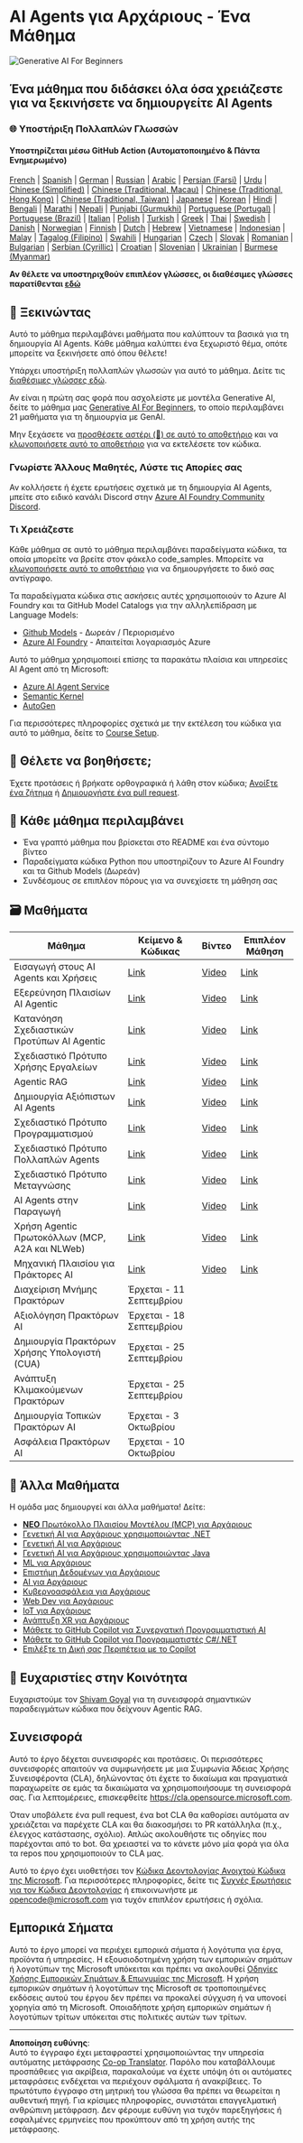 <!--
CO_OP_TRANSLATOR_METADATA:
{
  "original_hash": "9cb9bf18040a36fb1d822b10e92e7c04",
  "translation_date": "2025-09-07T07:55:19+00:00",
  "source_file": "README.md",
  "language_code": "el"
}
-->
# AI Agents για Αρχάριους - Ένα Μάθημα

![Generative AI For Beginners](../../translated_images/repo-thumbnailv2.06f4a48036fde647f6ba4eb19f5651babe59bb30e972748afb349e47725d7601.el.png)

## Ένα μάθημα που διδάσκει όλα όσα χρειάζεστε για να ξεκινήσετε να δημιουργείτε AI Agents

### 🌐 Υποστήριξη Πολλαπλών Γλωσσών

#### Υποστηρίζεται μέσω GitHub Action (Αυτοματοποιημένο & Πάντα Ενημερωμένο)

[French](../fr/README.md) | [Spanish](../es/README.md) | [German](../de/README.md) | [Russian](../ru/README.md) | [Arabic](../ar/README.md) | [Persian (Farsi)](../fa/README.md) | [Urdu](../ur/README.md) | [Chinese (Simplified)](../zh/README.md) | [Chinese (Traditional, Macau)](../mo/README.md) | [Chinese (Traditional, Hong Kong)](../hk/README.md) | [Chinese (Traditional, Taiwan)](../tw/README.md) | [Japanese](../ja/README.md) | [Korean](../ko/README.md) | [Hindi](../hi/README.md) | [Bengali](../bn/README.md) | [Marathi](../mr/README.md) | [Nepali](../ne/README.md) | [Punjabi (Gurmukhi)](../pa/README.md) | [Portuguese (Portugal)](../pt/README.md) | [Portuguese (Brazil)](../br/README.md) | [Italian](../it/README.md) | [Polish](../pl/README.md) | [Turkish](../tr/README.md) | [Greek](./README.md) | [Thai](../th/README.md) | [Swedish](../sv/README.md) | [Danish](../da/README.md) | [Norwegian](../no/README.md) | [Finnish](../fi/README.md) | [Dutch](../nl/README.md) | [Hebrew](../he/README.md) | [Vietnamese](../vi/README.md) | [Indonesian](../id/README.md) | [Malay](../ms/README.md) | [Tagalog (Filipino)](../tl/README.md) | [Swahili](../sw/README.md) | [Hungarian](../hu/README.md) | [Czech](../cs/README.md) | [Slovak](../sk/README.md) | [Romanian](../ro/README.md) | [Bulgarian](../bg/README.md) | [Serbian (Cyrillic)](../sr/README.md) | [Croatian](../hr/README.md) | [Slovenian](../sl/README.md) | [Ukrainian](../uk/README.md) | [Burmese (Myanmar)](../my/README.md)

**Αν θέλετε να υποστηριχθούν επιπλέον γλώσσες, οι διαθέσιμες γλώσσες παρατίθενται [εδώ](https://github.com/Azure/co-op-translator/blob/main/getting_started/supported-languages.md)**

## 🌱 Ξεκινώντας

Αυτό το μάθημα περιλαμβάνει μαθήματα που καλύπτουν τα βασικά για τη δημιουργία AI Agents. Κάθε μάθημα καλύπτει ένα ξεχωριστό θέμα, οπότε μπορείτε να ξεκινήσετε από όπου θέλετε!

Υπάρχει υποστήριξη πολλαπλών γλωσσών για αυτό το μάθημα. Δείτε τις [διαθέσιμες γλώσσες εδώ](../..). 

Αν είναι η πρώτη σας φορά που ασχολείστε με μοντέλα Generative AI, δείτε το μάθημα μας [Generative AI For Beginners](https://aka.ms/genai-beginners), το οποίο περιλαμβάνει 21 μαθήματα για τη δημιουργία με GenAI.

Μην ξεχάσετε να [προσθέσετε αστέρι (🌟) σε αυτό το αποθετήριο](https://docs.github.com/en/get-started/exploring-projects-on-github/saving-repositories-with-stars?WT.mc_id=academic-105485-koreyst) και να [κλωνοποιήσετε αυτό το αποθετήριο](https://github.com/microsoft/ai-agents-for-beginners/fork) για να εκτελέσετε τον κώδικα.

### Γνωρίστε Άλλους Μαθητές, Λύστε τις Απορίες σας

Αν κολλήσετε ή έχετε ερωτήσεις σχετικά με τη δημιουργία AI Agents, μπείτε στο ειδικό κανάλι Discord στην [Azure AI Foundry Community Discord](https://aka.ms/ai-agents/discord).

### Τι Χρειάζεστε 

Κάθε μάθημα σε αυτό το μάθημα περιλαμβάνει παραδείγματα κώδικα, τα οποία μπορείτε να βρείτε στον φάκελο code_samples. Μπορείτε να [κλωνοποιήσετε αυτό το αποθετήριο](https://github.com/microsoft/ai-agents-for-beginners/fork) για να δημιουργήσετε το δικό σας αντίγραφο.  

Τα παραδείγματα κώδικα στις ασκήσεις αυτές χρησιμοποιούν το Azure AI Foundry και τα GitHub Model Catalogs για την αλληλεπίδραση με Language Models:

- [Github Models](https://aka.ms/ai-agents-beginners/github-models) - Δωρεάν / Περιορισμένο
- [Azure AI Foundry](https://aka.ms/ai-agents-beginners/ai-foundry) - Απαιτείται λογαριασμός Azure

Αυτό το μάθημα χρησιμοποιεί επίσης τα παρακάτω πλαίσια και υπηρεσίες AI Agent από τη Microsoft:

- [Azure AI Agent Service](https://aka.ms/ai-agents-beginners/ai-agent-service)
- [Semantic Kernel](https://aka.ms/ai-agents-beginners/semantic-kernel)
- [AutoGen](https://aka.ms/ai-agents/autogen)

Για περισσότερες πληροφορίες σχετικά με την εκτέλεση του κώδικα για αυτό το μάθημα, δείτε το [Course Setup](./00-course-setup/README.md).

## 🙏 Θέλετε να βοηθήσετε;

Έχετε προτάσεις ή βρήκατε ορθογραφικά ή λάθη στον κώδικα; [Ανοίξτε ένα ζήτημα](https://github.com/microsoft/ai-agents-for-beginners/issues?WT.mc_id=academic-105485-koreyst) ή [Δημιουργήστε ένα pull request](https://github.com/microsoft/ai-agents-for-beginners/pulls?WT.mc_id=academic-105485-koreyst).

## 📂 Κάθε μάθημα περιλαμβάνει

- Ένα γραπτό μάθημα που βρίσκεται στο README και ένα σύντομο βίντεο
- Παραδείγματα κώδικα Python που υποστηρίζουν το Azure AI Foundry και τα Github Models (Δωρεάν)
- Συνδέσμους σε επιπλέον πόρους για να συνεχίσετε τη μάθηση σας

## 🗃️ Μαθήματα

| **Μάθημα**                                   | **Κείμενο & Κώδικας**                              | **Βίντεο**                                                  | **Επιπλέον Μάθηση**                                                                     |
|----------------------------------------------|----------------------------------------------------|------------------------------------------------------------|----------------------------------------------------------------------------------------|
| Εισαγωγή στους AI Agents και Χρήσεις         | [Link](./01-intro-to-ai-agents/README.md)          | [Video](https://youtu.be/3zgm60bXmQk?si=z8QygFvYQv-9WtO1)  | [Link](https://aka.ms/ai-agents-beginners/collection?WT.mc_id=academic-105485-koreyst) |
| Εξερεύνηση Πλαισίων AI Agentic               | [Link](./02-explore-agentic-frameworks/README.md)  | [Video](https://youtu.be/ODwF-EZo_O8?si=Vawth4hzVaHv-u0H)  | [Link](https://aka.ms/ai-agents-beginners/collection?WT.mc_id=academic-105485-koreyst) |
| Κατανόηση Σχεδιαστικών Προτύπων AI Agentic   | [Link](./03-agentic-design-patterns/README.md)     | [Video](https://youtu.be/m9lM8qqoOEA?si=BIzHwzstTPL8o9GF)  | [Link](https://aka.ms/ai-agents-beginners/collection?WT.mc_id=academic-105485-koreyst) |
| Σχεδιαστικό Πρότυπο Χρήσης Εργαλείων         | [Link](./04-tool-use/README.md)                    | [Video](https://youtu.be/vieRiPRx-gI?si=2z6O2Xu2cu_Jz46N)  | [Link](https://aka.ms/ai-agents-beginners/collection?WT.mc_id=academic-105485-koreyst) |
| Agentic RAG                                  | [Link](./05-agentic-rag/README.md)                 | [Video](https://youtu.be/WcjAARvdL7I?si=gKPWsQpKiIlDH9A3)  | [Link](https://aka.ms/ai-agents-beginners/collection?WT.mc_id=academic-105485-koreyst) |
| Δημιουργία Αξιόπιστων AI Agents              | [Link](./06-building-trustworthy-agents/README.md) | [Video](https://youtu.be/iZKkMEGBCUQ?si=jZjpiMnGFOE9L8OK ) | [Link](https://aka.ms/ai-agents-beginners/collection?WT.mc_id=academic-105485-koreyst) |
| Σχεδιαστικό Πρότυπο Προγραμματισμού          | [Link](./07-planning-design/README.md)             | [Video](https://youtu.be/kPfJ2BrBCMY?si=6SC_iv_E5-mzucnC)  | [Link](https://aka.ms/ai-agents-beginners/collection?WT.mc_id=academic-105485-koreyst) |
| Σχεδιαστικό Πρότυπο Πολλαπλών Agents         | [Link](./08-multi-agent/README.md)                 | [Video](https://youtu.be/V6HpE9hZEx0?si=rMgDhEu7wXo2uo6g)  | [Link](https://aka.ms/ai-agents-beginners/collection?WT.mc_id=academic-105485-koreyst) |
| Σχεδιαστικό Πρότυπο Μεταγνώσης               | [Link](./09-metacognition/README.md)               | [Video](https://youtu.be/His9R6gw6Ec?si=8gck6vvdSNCt6OcF)  | [Link](https://aka.ms/ai-agents-beginners/collection?WT.mc_id=academic-105485-koreyst) |
| AI Agents στην Παραγωγή                      | [Link](./10-ai-agents-production/README.md)        | [Video](https://youtu.be/l4TP6IyJxmQ?si=31dnhexRo6yLRJDl)  | [Link](https://aka.ms/ai-agents-beginners/collection?WT.mc_id=academic-105485-koreyst) |
| Χρήση Agentic Πρωτοκόλλων (MCP, A2A και NLWeb) | [Link](./11-agentic-protocols/README.md)           | [Video](https://youtu.be/X-Dh9R3Opn8)                                 | [Link](https://aka.ms/ai-agents-beginners/collection?WT.mc_id=academic-105485-koreyst) |
| Μηχανική Πλαισίου για Πράκτορες AI            | [Link](./12-context-engineering/README.md)         | [Video](https://youtu.be/F5zqRV7gEag)                                 | [Link](https://aka.ms/ai-agents-beginners/collection?WT.mc_id=academic-105485-koreyst) |
| Διαχείριση Μνήμης Πρακτόρων                   | Έρχεται - 11 Σεπτεμβρίου                           |                                                            |                                                                                        |
| Αξιολόγηση Πρακτόρων AI                       | Έρχεται - 18 Σεπτεμβρίου                           |                                                            |                                                                                        |
| Δημιουργία Πρακτόρων Χρήσης Υπολογιστή (CUA)   | Έρχεται - 25 Σεπτεμβρίου                           |                                                            |                                                                                        |
| Ανάπτυξη Κλιμακούμενων Πρακτόρων              | Έρχεται - 25 Σεπτεμβρίου                           |                                                            |                                                                                        |
| Δημιουργία Τοπικών Πρακτόρων AI               | Έρχεται - 3 Οκτωβρίου                              |                                                            |                                                                                        |
| Ασφάλεια Πρακτόρων AI                         | Έρχεται - 10 Οκτωβρίου                             |                                                            |                                                                                        |

## 🎒 Άλλα Μαθήματα

Η ομάδα μας δημιουργεί και άλλα μαθήματα! Δείτε:

- [**ΝΕΟ** Πρωτόκολλο Πλαισίου Μοντέλου (MCP) για Αρχάριους](https://github.com/microsoft/mcp-for-beginners?WT.mc_id=academic-105485-koreyst)
- [Γενετική AI για Αρχάριους χρησιμοποιώντας .NET](https://github.com/microsoft/Generative-AI-for-beginners-dotnet?WT.mc_id=academic-105485-koreyst)
- [Γενετική AI για Αρχάριους](https://github.com/microsoft/generative-ai-for-beginners?WT.mc_id=academic-105485-koreyst)
- [Γενετική AI για Αρχάριους χρησιμοποιώντας Java](https://github.com/microsoft/generative-ai-for-beginners-java?WT.mc_id=academic-105485-koreyst)
- [ML για Αρχάριους](https://aka.ms/ml-beginners?WT.mc_id=academic-105485-koreyst)
- [Επιστήμη Δεδομένων για Αρχάριους](https://aka.ms/datascience-beginners?WT.mc_id=academic-105485-koreyst)
- [AI για Αρχάριους](https://aka.ms/ai-beginners?WT.mc_id=academic-105485-koreyst)
- [Κυβερνοασφάλεια για Αρχάριους](https://github.com/microsoft/Security-101??WT.mc_id=academic-96948-sayoung)
- [Web Dev για Αρχάριους](https://aka.ms/webdev-beginners?WT.mc_id=academic-105485-koreyst)
- [IoT για Αρχάριους](https://aka.ms/iot-beginners?WT.mc_id=academic-105485-koreyst)
- [Ανάπτυξη XR για Αρχάριους](https://github.com/microsoft/xr-development-for-beginners?WT.mc_id=academic-105485-koreyst)
- [Μάθετε το GitHub Copilot για Συνεργατική Προγραμματιστική AI](https://aka.ms/GitHubCopilotAI?WT.mc_id=academic-105485-koreyst)
- [Μάθετε το GitHub Copilot για Προγραμματιστές C#/.NET](https://github.com/microsoft/mastering-github-copilot-for-dotnet-csharp-developers?WT.mc_id=academic-105485-koreyst)
- [Επιλέξτε τη Δική σας Περιπέτεια με το Copilot](https://github.com/microsoft/CopilotAdventures?WT.mc_id=academic-105485-koreyst)

## 🌟 Ευχαριστίες στην Κοινότητα

Ευχαριστούμε τον [Shivam Goyal](https://www.linkedin.com/in/shivam2003/) για τη συνεισφορά σημαντικών παραδειγμάτων κώδικα που δείχνουν Agentic RAG. 

## Συνεισφορά

Αυτό το έργο δέχεται συνεισφορές και προτάσεις. Οι περισσότερες συνεισφορές απαιτούν να συμφωνήσετε με μια
Συμφωνία Άδειας Χρήσης Συνεισφέροντα (CLA), δηλώνοντας ότι έχετε το δικαίωμα και πραγματικά παραχωρείτε σε εμάς
τα δικαιώματα να χρησιμοποιήσουμε τη συνεισφορά σας. Για λεπτομέρειες, επισκεφθείτε 
<https://cla.opensource.microsoft.com>.

Όταν υποβάλετε ένα pull request, ένα bot CLA θα καθορίσει αυτόματα αν χρειάζεται να παρέχετε
CLA και θα διακοσμήσει το PR κατάλληλα (π.χ., έλεγχος κατάστασης, σχόλιο). Απλώς ακολουθήστε τις οδηγίες
που παρέχονται από το bot. Θα χρειαστεί να το κάνετε μόνο μία φορά για όλα τα repos που χρησιμοποιούν το CLA μας.

Αυτό το έργο έχει υιοθετήσει τον [Κώδικα Δεοντολογίας Ανοιχτού Κώδικα της Microsoft](https://opensource.microsoft.com/codeofconduct/).
Για περισσότερες πληροφορίες, δείτε τις [Συχνές Ερωτήσεις για τον Κώδικα Δεοντολογίας](https://opensource.microsoft.com/codeofconduct/faq/) ή
επικοινωνήστε με [opencode@microsoft.com](mailto:opencode@microsoft.com) για τυχόν επιπλέον ερωτήσεις ή σχόλια.

## Εμπορικά Σήματα

Αυτό το έργο μπορεί να περιέχει εμπορικά σήματα ή λογότυπα για έργα, προϊόντα ή υπηρεσίες. Η εξουσιοδοτημένη χρήση των εμπορικών σημάτων ή λογοτύπων της Microsoft υπόκειται και πρέπει να ακολουθεί
[Οδηγίες Χρήσης Εμπορικών Σημάτων & Επωνυμίας της Microsoft](https://www.microsoft.com/legal/intellectualproperty/trademarks/usage/general).
Η χρήση εμπορικών σημάτων ή λογοτύπων της Microsoft σε τροποποιημένες εκδόσεις αυτού του έργου δεν πρέπει να προκαλεί σύγχυση ή να υπονοεί χορηγία από τη Microsoft.
Οποιαδήποτε χρήση εμπορικών σημάτων ή λογοτύπων τρίτων υπόκειται στις πολιτικές αυτών των τρίτων.

---

**Αποποίηση ευθύνης**:  
Αυτό το έγγραφο έχει μεταφραστεί χρησιμοποιώντας την υπηρεσία αυτόματης μετάφρασης [Co-op Translator](https://github.com/Azure/co-op-translator). Παρόλο που καταβάλλουμε προσπάθειες για ακρίβεια, παρακαλούμε να έχετε υπόψη ότι οι αυτόματες μεταφράσεις ενδέχεται να περιέχουν σφάλματα ή ανακρίβειες. Το πρωτότυπο έγγραφο στη μητρική του γλώσσα θα πρέπει να θεωρείται η αυθεντική πηγή. Για κρίσιμες πληροφορίες, συνιστάται επαγγελματική ανθρώπινη μετάφραση. Δεν φέρουμε ευθύνη για τυχόν παρεξηγήσεις ή εσφαλμένες ερμηνείες που προκύπτουν από τη χρήση αυτής της μετάφρασης.